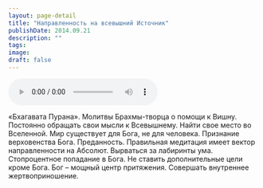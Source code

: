 ```yaml
---
layout: page-detail
title: "Направленность на всевышний Источник"
publishDate: 2014.09.21
description: ""
tags:
image:
draft: false
---
```


<audio title="2014.09.21 - Направленность на всевышний Источник.mp3" src="/upload/iblock/03c/03c4285fd82d20b081bc12b672a90b2c.mp3" controls=""></audio>

 «Бхагавата Пурана». Молитвы Брахмы-творца о помощи к Вишну. Постоянно обращать свои мысли к Всевышнему. Найти свое место во Вселенной. Мир существует для Бога, не для человека. Признание верховенства Бога. Преданность. Правильная медитация имеет вектор направленности на Абсолют. Вырваться за лабиринты ума. Стопроцентное попадание в Бога. Не ставить дополнительные цели кроме Бога. Бог – мощный центр притяжения. Совершать внутреннее жертвоприношение. 

  
